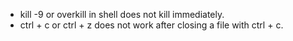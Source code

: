 - kill -9 or overkill in shell does not kill immediately.
- ctrl + c or ctrl + z does not work after closing a file with ctrl + c.
